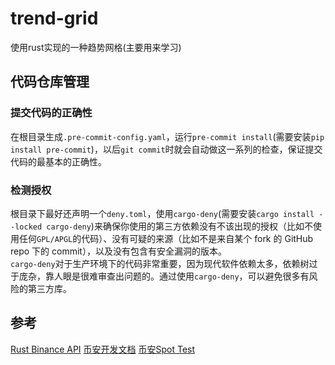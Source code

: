 # trend-grid
使用rust实现的一种趋势网格(主要用来学习)

## 代码仓库管理
### 提交代码的正确性
在根目录生成`.pre-commit-config.yaml`，运行`pre-commit install`(需要安装`pip install pre-commit`)，以后`git commit`时就会自动做这一系列的检查，保证提交代码的最基本的正确性。
### 检测授权
根目录下最好还声明一个`deny.toml`，使用`cargo-deny`(需要安装`cargo install --locked cargo-deny`)来确保你使用的第三方依赖没有不该出现的授权（比如不使用任何`GPL/APGL`的代码）、没有可疑的来源（比如不是来自某个 fork 的 GitHub repo 下的 commit），以及没有包含有安全漏洞的版本。  
`cargo-deny`对于生产环境下的代码非常重要，因为现代软件依赖太多，依赖树过于庞杂，靠人眼是很难审查出问题的。通过使用`cargo-deny`，可以避免很多有风险的第三方库。  

## 参考
[Rust Binance API](https://github.com/PrivateRookie/bian-rs)
[币安开发文档](https://binance-docs.github.io/apidocs/spot/cn/#45fa4e00db)
[币安Spot Test](https://testnet.binance.vision/)

